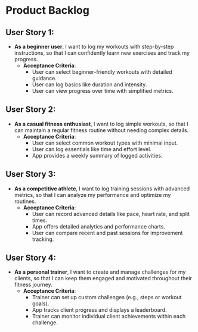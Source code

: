# Product Backlog

## User Story 1:
- **As a beginner user**, I want to log my workouts with step-by-step instructions, so that I can confidently learn new exercises and track my progress.
  - **Acceptance Criteria**:
    - User can select beginner-friendly workouts with detailed guidance.
    - User can log basics like duration and intensity.
    - User can view progress over time with simplified metrics.

## User Story 2:
- **As a casual fitness enthusiast**, I want to log simple workouts, so that I can maintain a regular fitness routine without needing complex details.
  - **Acceptance Criteria**:
    - User can select common workout types with minimal input.
    - User can log essentials like time and effort level.
    - App provides a weekly summary of logged activities.

## User Story 3:
- **As a competitive athlete**, I want to log training sessions with advanced metrics, so that I can analyze my performance and optimize my routines.
  - **Acceptance Criteria**:
    - User can record advanced details like pace, heart rate, and split times.
    - App offers detailed analytics and performance charts.
    - User can compare recent and past sessions for improvement tracking.

## User Story 4:
- **As a personal trainer**, I want to create and manage challenges for my clients, so that I can keep them engaged and motivated throughout their fitness journey.
  - **Acceptance Criteria**:
    - Trainer can set up custom challenges (e.g., steps or workout goals).
    - App tracks client progress and displays a leaderboard.
    - Trainer can monitor individual client achievements within each challenge.


